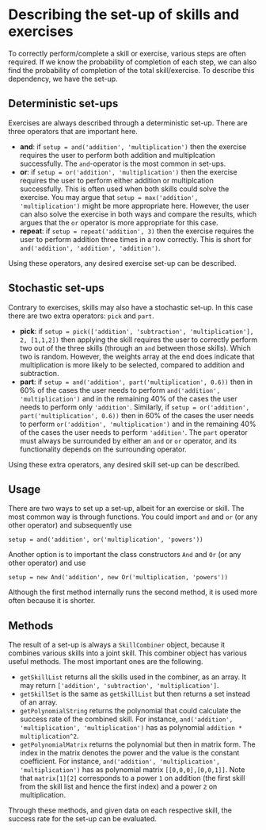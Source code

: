 # Describing the set-up of skills and exercises

To correctly perform/complete a skill or exercise, various steps are often required. If we know the probability of completion of each step, we can also find the probability of completion of the total skill/exercise. To describe this dependency, we have the set-up.

## Deterministic set-ups

Exercises are always described through a deterministic set-up. There are three operators that are important here.

- **and**: if `setup = and('addition', 'multiplication')` then the exercise requires the user to perform both addition and multiplcation successfully. The `and`-operator is the most common in set-ups.
- **or**: if `setup = or('addition', 'multiplication')` then the exercise requires the user to perform either addition or multiplcation successfully. This is often used when both skills could solve the exercise. You may argue that `setup = max('addition', 'multiplication')` might be more appropriate here. However, the user can also solve the exercise in both ways and compare the results, which argues that the `or` operator is more appropriate for this case.
- **repeat**: if `setup = repeat('addition', 3)` then the exercise requires the user to perform addition three times in a row correctly. This is short for `and('addition', 'addition', 'addition')`.

Using these operators, any desired exercise set-up can be described.

## Stochastic set-ups

Contrary to exercises, skills may also have a stochastic set-up. In this case there are two extra operators: `pick` and `part`.

- **pick**: if `setup = pick(['addition', 'subtraction', 'multiplication'], 2, [1,1,2])` then applying the skill requires the user to correctly perform two out of the three skills (through an `and` between those skills). Which two is random. However, the weights array at the end does indicate that multiplication is more likely to be selected, compared to addition and subtraction.
- **part**: if `setup = and('addition', part('multiplication', 0.6))` then in 60% of the cases the user needs to perform `and('addition', 'multiplication')` and in the remaining 40% of the cases the user needs to perform only `'addition'`. Similarly, if `setup = or('addition', part('multiplication', 0.6))` then in 60% of the cases the user needs to perform `or('addition', 'multiplication')` and in the remaining 40% of the cases the user needs to perform `'addition'`. The `part` operator must always be surrounded by either an `and` or `or` operator, and its functionality depends on the surrounding operator.

Using these extra operators, any desired skill set-up can be described.

## Usage

There are two ways to set up a set-up, albeit for an exercise or skill. The most common way is through functions. You could import `and` and `or` (or any other operator) and subsequently use

```
setup = and('addition', or('multiplication', 'powers'))
```

Another option is to important the class constructors `And` and `Or` (or any other operator) and use

```
setup = new And('addition', new Or('multiplication, 'powers'))
```

Although the first method internally runs the second method, it is used more often because it is shorter.

## Methods

The result of a set-up is always a `SkillCombiner` object, because it combines various skills into a joint skill. This combiner object has various useful methods. The most important ones are the following.

- `getSkillList` returns all the skills used in the combiner, as an array. It may return `['addition', 'subtraction', 'multiplication']`.
- `getSkillSet` is the same as `getSkillList` but then returns a set instead of an array.
- `getPolynomialString` returns the polynomial that could calculate the success rate of the combined skill. For instance, `and('addition', 'multiplication', 'multiplication')` has as polynomial `addition * multiplication^2`.
- `getPolynomialMatrix` returns the polynomial but then in matrix form. The index in the matrix denotes the power and the value is the constant coefficient. For instance, `and('addition', 'multiplication', 'multiplication')` has as polynomial matrix `[[0,0,0],[0,0,1]]`. Note that `matrix[1][2]` corresponds to a power `1` on addition (the first skill from the skill list and hence the first index) and a power `2` on multiplication.

Through these methods, and given data on each respective skill, the success rate for the set-up can be evaluated.
